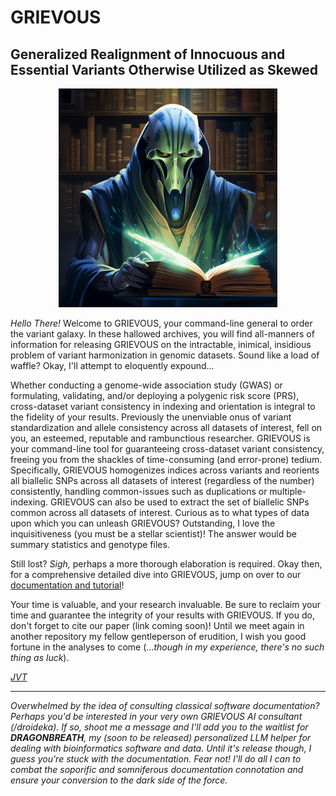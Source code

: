 # GRIEVOUS

## Generalized Realignment of Innocuous and Essential Variants Otherwise Utilized as Skewed

<p align="center"><img src="imgs/GRIEVOUS.png" width = 350></p>

*Hello There!* Welcome to GRIEVOUS, your command-line general to order the variant galaxy. In these hallowed archives, you will find all-manners of information for releasing GRIEVOUS on the intractable, inimical, insidious problem of variant harmonization in genomic datasets. Sound like a load of waffle? Okay, I'll attempt to eloquently expound...

Whether conducting a genome-wide association study (GWAS) or formulating, validating, and/or deploying a polygenic risk score (PRS), cross-dataset variant consistency in indexing and orientation is integral to the fidelity of your results. Previously the unenviable onus of variant standardization and allele consistency across all datasets of interest, fell on you, an esteemed, reputable and rambunctious researcher. GRIEVOUS is your command-line tool for guaranteeing cross-dataset variant consistency, freeing you from the shackles of time-consuming (and error-prone) tedium. Specifically, GRIEVOUS homogenizes indices across variants and reorients all biallelic SNPs across all datasets of interest (regardless of the number) consistently, handling common-issues such as duplications or multiple-indexing. GRIEVOUS can also be used to extract the set of biallelic SNPs common across all datasets of interest. Curious as to what types of data upon which you can unleash GRIEVOUS? Outstanding, I love the inquisitiveness (you must be a stellar scientist)! The answer would be summary statistics and genotype files.

Still lost? *Sigh,* perhaps a more thorough elaboration is required. Okay then, for a comprehensive detailed dive into GRIEVOUS, jump on over to our [documentation and tutorial](https://github.com/jvtalwar/GRIEVOUS/wiki)!  

Your time is valuable, and your research invaluable. Be sure to reclaim your time and guarantee the integrity of your results with GRIEVOUS. If you do, don't forget to cite our paper (link coming soon)! Until we meet again in another repository my fellow gentleperson of erudition, I wish you good fortune in the analyses to come (...*though in my experience, there's no such thing as luck*).

*[JVT](https://jvtalwar.github.io/dk-isle/)*  

***

*Overwhelmed by the idea of consulting classical software documentation? Perhaps you'd be interested in your very own GRIEVOUS AI consultant (/droideka). If so, shoot me a message and I'll add you to the waitlist for **DRAGONBREATH**, my (soon to be released) personalized LLM helper for dealing with bioinformatics software and data. Until it's release though, I guess you're stuck with the documentation. Fear not! I'll do all I can to combat the soporific and somniferous documentation connotation and ensure your conversion to the dark side of the force.* 
